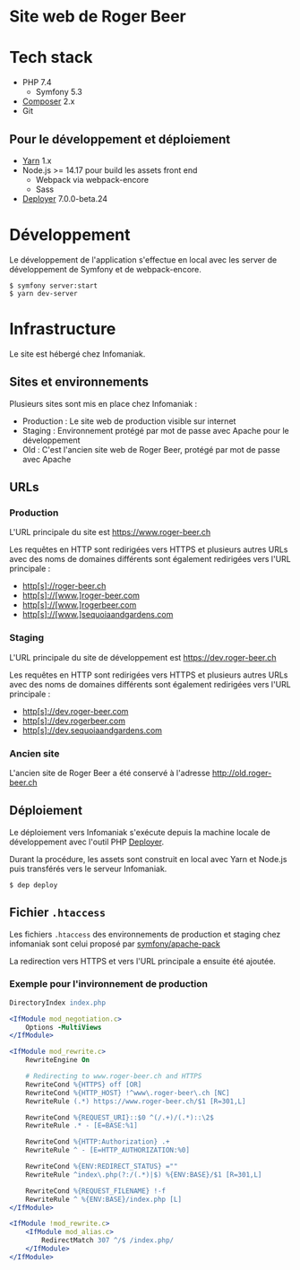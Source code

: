 # Site web de Roger Beer

# Tech stack

- PHP 7.4
    - Symfony 5.3
- [Composer](https://getcomposer.org/) 2.x
- Git

## Pour le développement et déploiement

- [Yarn](https://classic.yarnpkg.com/lang/en/) 1.x
- Node.js >= 14.17 pour build les assets front end
    - Webpack via webpack-encore
    - Sass
- [Deployer](https://deployer.org/) 7.0.0-beta.24

# Développement

Le développement de l'application s'effectue en local avec les server de développement de Symfony et de webpack-encore.

```console
$ symfony server:start
$ yarn dev-server
```

# Infrastructure

Le site est hébergé chez Infomaniak.

## Sites et environnements

Plusieurs sites sont mis en place chez Infomaniak :

- Production : Le site web de production visible sur internet
- Staging : Environnement protégé par mot de passe avec Apache pour le développement
- Old : C'est l'ancien site web de Roger Beer, protégé par mot de passe avec Apache

## URLs

### Production

L'URL principale du site est https://www.roger-beer.ch

Les requêtes en HTTP sont redirigées vers HTTPS et plusieurs autres URLs avec des noms de domaines différents sont également redirigées vers l'URL principale :

- [http[s]://roger-beer.ch](https://roger-beer.ch)
- [http[s]://[www.]roger-beer.com](https://www.roger-beer.com)
- [http[s]://[www.]rogerbeer.com](https://www.rogerbeer.com)
- [http[s]://[www.]sequoiaandgardens.com](https://www.sequoiaandgardens.com)

### Staging

L'URL principale du site de développement est https://dev.roger-beer.ch

Les requêtes en HTTP sont redirigées vers HTTPS et plusieurs autres URLs avec des noms de domaines différents sont également redirigées vers l'URL principale :

- [http[s]://dev.roger-beer.com](https://dev.roger-beer.com)
- [http[s]://dev.rogerbeer.com](https://dev.rogerbeer.com)
- [http[s]://dev.sequoiaandgardens.com](https://dev.sequoiaandgardens.com)

### Ancien site

L'ancien site de Roger Beer a été conservé à l'adresse http://old.roger-beer.ch

## Déploiement

Le déploiement vers Infomaniak s'exécute depuis la machine locale de développement
avec l'outil PHP [Deployer](https://deployer.org/).

Durant la procédure, les assets sont construit en local avec Yarn et Node.js puis transférés vers le serveur Infomaniak.

```console
$ dep deploy
```

## Fichier `.htaccess`

Les fichiers `.htaccess` des environnements de production et staging chez infomaniak sont celui proposé par [symfony/apache-pack](https://github.com/symfony/recipes-contrib/blob/master/symfony/apache-pack/1.0/public/.htaccess)

La redirection vers HTTPS et vers l'URL principale a ensuite été ajoutée.

### Exemple pour l'invironnement de production

```apache
DirectoryIndex index.php

<IfModule mod_negotiation.c>
    Options -MultiViews
</IfModule>

<IfModule mod_rewrite.c>
    RewriteEngine On

    # Redirecting to www.roger-beer.ch and HTTPS
    RewriteCond %{HTTPS} off [OR]
    RewriteCond %{HTTP_HOST} !^www\.roger-beer\.ch [NC]
    RewriteRule (.*) https://www.roger-beer.ch/$1 [R=301,L]

    RewriteCond %{REQUEST_URI}::$0 ^(/.+)/(.*)::\2$
    RewriteRule .* - [E=BASE:%1]

    RewriteCond %{HTTP:Authorization} .+
    RewriteRule ^ - [E=HTTP_AUTHORIZATION:%0]

    RewriteCond %{ENV:REDIRECT_STATUS} =""
    RewriteRule ^index\.php(?:/(.*)|$) %{ENV:BASE}/$1 [R=301,L]

    RewriteCond %{REQUEST_FILENAME} !-f
    RewriteRule ^ %{ENV:BASE}/index.php [L]
</IfModule>

<IfModule !mod_rewrite.c>
    <IfModule mod_alias.c>
        RedirectMatch 307 ^/$ /index.php/
    </IfModule>
</IfModule>
```
